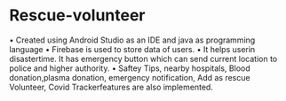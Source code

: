 # Rescue-volunteer

• Created using Android Studio as an IDE and java as programming
language
• Firebase is used to store data of users.
• It helps userin disastertime. It has emergency button which can send
current location to police and higher authority.
• Saftey Tips, nearby hospitals, Blood donation,plasma donation,
emergency notification, Add as rescue Volunteer, Covid Trackerfeatures
are also implemented.
